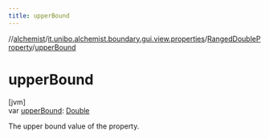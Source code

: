 ```yaml
---
title: upperBound
---
```

//[alchemist](../../../index.html)/[it.unibo.alchemist.boundary.gui.view.properties](../index.html)/[RangedDoubleProperty](index.html)/[upperBound](upper-bound.html)



# upperBound



[jvm]\
var [upperBound](upper-bound.html): [Double](https://kotlinlang.org/api/latest/jvm/stdlib/kotlin/-double/index.html)



The upper bound value of the property.





